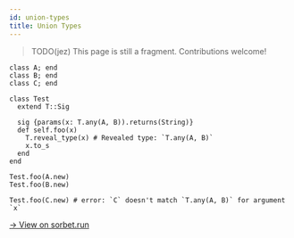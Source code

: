 ```yaml
---
id: union-types
title: Union Types
---
```


> TODO(jez) This page is still a fragment. Contributions welcome!

```
class A; end
class B; end
class C; end

class Test
  extend T::Sig

  sig {params(x: T.any(A, B)).returns(String)}
  def self.foo(x)
    T.reveal_type(x) # Revealed type: `T.any(A, B)`
    x.to_s
  end
end

Test.foo(A.new)
Test.foo(B.new)

Test.foo(C.new) # error: `C` doesn't match `T.any(A, B)` for argument `x`
```

[→ View on
sorbet.run](https://sorbet.run/#class%20A%3B%20end%0Aclass%20B%3B%20end%0Aclass%20C%3B%20end%0A%0Aclass%20Test%0A%20%20extend%20T%3A%3ASig%0A%0A%20%20sig%20%7Bparams(x%3A%20T.any(A%2C%20B)).returns(String)%7D%0A%20%20def%20self.foo(x)%0A%20%20%20%20T.reveal_type(x)%20%23%20Revealed%20type%3A%20%60T.any(A%2C%20B)%60%0A%20%20%20%20x.to_s%0A%20%20end%0Aend%0A%0ATest.foo(A.new)%0ATest.foo(B.new)%0A%0ATest.foo(C.new)%20%23%20error%3A%20%60C%60%20doesn't%20match%20%60T.any(A%2C%20B)%60%20for%20argument%20%60x%60)

